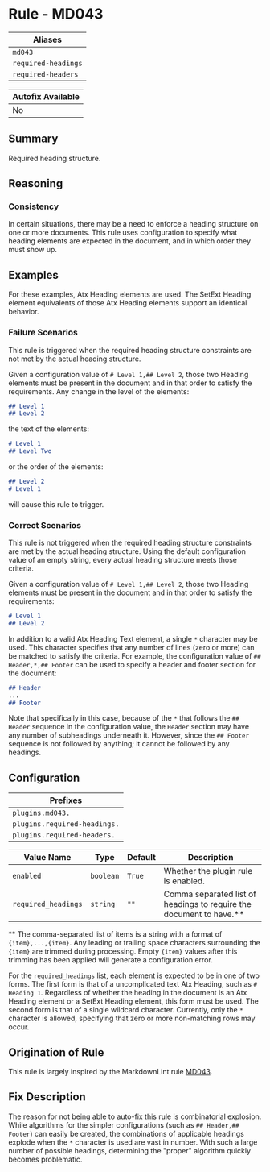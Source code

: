 # Rule - MD043

| Aliases |
| --- |
| `md043` |
| `required-headings` |
| `required-headers` |

| Autofix Available |
| --- |
| No |

## Summary

Required heading structure.

## Reasoning

### Consistency

In certain situations, there may be a need to enforce a heading structure
on one or more documents.  This rule uses configuration to specify
what heading elements are expected in the document, and in which order
they must show up.

## Examples

For these examples, Atx Heading elements are used.  The SetExt Heading
element equivalents of those Atx Heading elements support an identical
behavior.

### Failure Scenarios

This rule is triggered when the required heading structure constraints
are not met by the actual heading structure.

Given a configuration value of `# Level 1,## Level 2`, those two Heading elements
must be present in the document and in that order to satisfy the requirements.
Any change in the level of the elements:

```Markdown
## Level 1
## Level 2
```

the text of the elements:

```Markdown
# Level 1
## Level Two
```

or the order of the elements:

```Markdown
## Level 2
# Level 1
```

will cause this rule to trigger.

### Correct Scenarios

This rule is not triggered when the required heading structure constraints
are met by the actual heading structure.  Using the default configuration
value of an empty string, every actual heading structure meets those criteria.

Given a configuration value of `# Level 1,## Level 2`, those two Heading elements
must be present in the document and in that order to satisfy the requirements:

```Markdown
# Level 1
## Level 2
```

In addition to a valid Atx Heading Text element, a single `*` character may
be used.  This character specifies that any number of lines (zero or more)
can be matched to satisfy the criteria.  For example, the configuration value
of `## Header,*,## Footer` can be used to specify a header and footer section for the document:

```Markdown
## Header
...
## Footer
```

Note that specifically in this case, because of the `*` that follows the
`## Header` sequence in the configuration value, the `Header` section may have
any number of subheadings underneath it.  However, since the `## Footer`
sequence is not followed by anything; it cannot be followed by any headings.

## Configuration

| Prefixes |
| --- |
| `plugins.md043.` |
| `plugins.required-headings.` |
| `plugins.required-headers.` |

| Value Name | Type | Default | Description |
| -- | -- | -- | -- |
| `enabled` | `boolean` | `True` | Whether the plugin rule is enabled. |
| `required_headings` | `string` | `""` | Comma separated list of headings to require the document to have.** |

** The comma-separated list of items is a string with a format of `{item},...,{item}`.
Any leading or trailing space characters surrounding the `{item}` are trimmed during
processing.  Empty `{item}` values after this trimming has been applied will generate
a configuration error.

For the `required_headings` list, each element is expected to be in one
of two forms.  The first form is that of a uncomplicated text Atx Heading, such as
`# Heading 1`.  Regardless of whether the heading in the document is an
Atx Heading element or a SetExt Heading element, this form must be used.
The second form is that of a single wildcard character.  Currently, only
the `*` character is allowed, specifying that zero or more non-matching
rows may occur.

## Origination of Rule

This rule is largely inspired by the MarkdownLint rule
[MD043](https://github.com/DavidAnson/markdownlint/blob/main/doc/Rules.md#md043---required-heading-structure).

## Fix Description

The reason for not being able to auto-fix this rule is combinatorial explosion.
While algorithms for the simpler configurations (such as `## Header,## Footer`)
can easily be created, the combinations of applicable headings explode when the
`*` character is used are vast in number.  With such a large number of possible
headings, determining the "proper" algorithm quickly becomes problematic.
